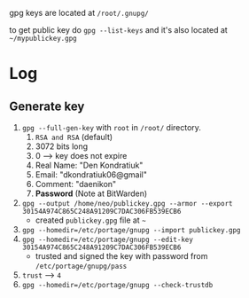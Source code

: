gpg keys are located at `/root/.gnupg/`

to get public key do `gpg --list-keys` and it's also located at `~/mypublickey.gpg`


# Log
## Generate key
1. `gpg --full-gen-key` with `root` in `/root/` directory.
    1. `RSA and RSA` (default)
    2. 3072 bits long
    3. 0 --> key does not expire
    4. Real Name: "Den Kondratiuk"
    5. Email: "dkondratiuk06@gmail"
    6. Comment: "daenikon"
    7. **Password** (Note at BitWarden)
2. `gpg --output /home/neo/publickey.gpg --armor --export 30154A974C865C248A91209C7DAC306FB539ECB6`
    - created `publickey.gpg` file at `~`
3. `gpg --homedir=/etc/portage/gnupg --import publickey.gpg`
4. `gpg --homedir=/etc/portage/gnupg --edit-key 30154A974C865C248A91209C7DAC306FB539ECB6`
    - trusted and signed the key with password from `/etc/portage/gnupg/pass`
5. `trust` --> `4`
6. `gpg --homedir=/etc/portage/gnupg --check-trustdb`

